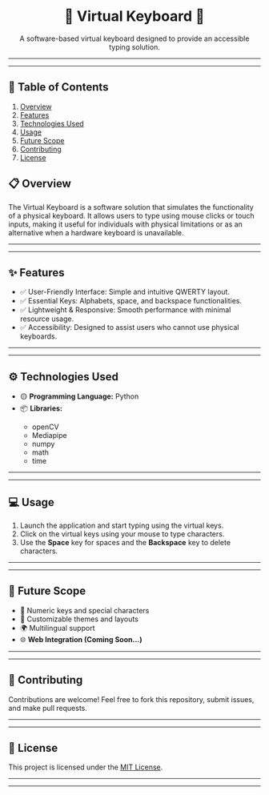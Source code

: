 <!-- README.md -->

<h1 align="center">🧩 Virtual Keyboard 🧩</h1>

<p align="center">A software-based virtual keyboard designed to provide an accessible typing solution.</p>

---
---

## 📑 Table of Contents
1. [Overview](#-overview)
2. [Features](#-features)
3. [Technologies Used](#-technologies-used)
4. [Usage](#usage)
5. [Future Scope](#-future-scope)
6. [Contributing](#-contributing)
7. [License](#-license)



<h2 id="-overview">📋 Overview</h2>

<p>
The Virtual Keyboard is a software solution that simulates the functionality of a physical keyboard. 
It allows users to type using mouse clicks or touch inputs, making it useful for individuals with physical limitations or as an alternative when a hardware keyboard is unavailable.
</p>

---
---

<h2 id="-features">✨ Features</h2>

<ul>
    <li>✅ User-Friendly Interface: Simple and intuitive QWERTY layout.</li>
    <li>✅ Essential Keys: Alphabets, space, and backspace functionalities.</li>
    <li>✅ Lightweight & Responsive: Smooth performance with minimal resource usage.</li>
    <li>✅ Accessibility: Designed to assist users who cannot use physical keyboards.</li>
</ul>


---
---

<h2 id="-technologies-used">⚙️ Technologies Used</h2>

<ul>
    <li>🟡 <b>Programming Language:</b> Python</li>
    <li>📦 <b>Libraries:</b></li>
    <ul>
        <li>openCV</li>
        <li>Mediapipe</li>
        <li>numpy</li>
        <li>math</li>
        <li>time</li>
    </ul>
</ul>

---
---

<h2 id="usage">💻 Usage</h2>

<ol>
    <li>Launch the application and start typing using the virtual keys.</li>
    <li>Click on the virtual keys using your mouse to type characters.</li>
    <li>Use the <b>Space</b> key for spaces and the <b>Backspace</b> key to delete characters.</li>
</ol>

---
---

<h2 id="-future-scope">🌱 Future Scope</h2>

<ul>
    <li>🔢 Numeric keys and special characters</li>
    <li>🎨 Customizable themes and layouts</li>
    <li>🌍 Multilingual support</li>
    <li>🌐 <b>Web Integration (Coming Soon...)</b></li>
</ul>

---
---

<h2 id="-contributing">🤝 Contributing</h2>

<p>
Contributions are welcome! Feel free to fork this repository, submit issues, and make pull requests.
</p>

---
---

<h2 id="-license">📝 License</h2>

<p>This project is licensed under the <a href="LICENSE">MIT License</a>.</p>

---
---

